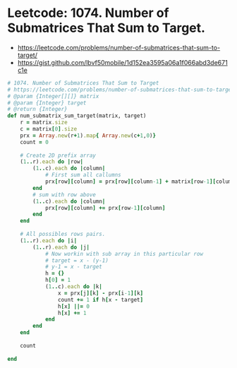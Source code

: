 # Leetcode: 1074. Number of Submatrices That Sum to Target.

- https://leetcode.com/problems/number-of-submatrices-that-sum-to-target/
- https://gist.github.com/lbvf50mobile/1d152ea3595a06a1f066abd3de671c1e


```Ruby
# 1074. Number of Submatrices That Sum to Target
# https://leetcode.com/problems/number-of-submatrices-that-sum-to-target/
# @param {Integer[][]} matrix
# @param {Integer} target
# @return {Integer}
def num_submatrix_sum_target(matrix, target)
    r = matrix.size
    c = matrix[0].size
    prx = Array.new(r+1).map{ Array.new(c+1,0)}
    count = 0
    
    # Create 2D prefix array
    (1..r).each do |row|
        (1..c).each do |column|
            # First sum all callumns
            prx[row][column] = prx[row][column-1] + matrix[row-1][column-1]
        end
        # sum with row above
        (1..c).each do |column|
            prx[row][column] += prx[row-1][column]
        end
    end
    
    # All possibles rows pairs.
    (1..r).each do |i|
        (1..r).each do |j|
            # Now workin with sub array in this particular row
            # target = x - (y-1)
            # y-1 = x - target
            h = {}
            h[0] = 1
            (1..c).each do |k|
                x = prx[j][k] - prx[i-1][k]
                count += 1 if h[x - target]
                h[x] ||= 0
                h[x] += 1
            end
        end
    end
    
    count
    
end
```